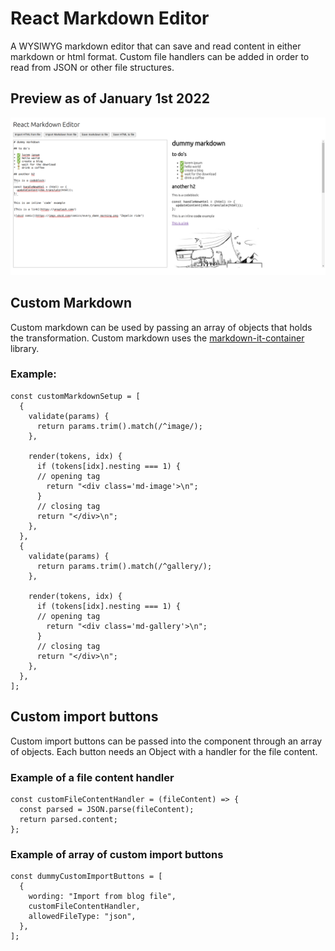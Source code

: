 # React Markdown Editor

A WYSIWYG markdown editor that can save and read content in either markdown or html format.
Custom file handlers can be added in order to read from JSON or other file structures.

## Preview as of January 1st 2022

![Preview Image](./readme_content/preview.png "React Markdown Editor")

## Custom Markdown
Custom markdown can be used by passing an array of objects that holds the transformation.
Custom markdown uses the [markdown-it-container](https://github.com/markdown-it/markdown-it-container) library.

### Example:
```
const customMarkdownSetup = [
  {
    validate(params) {
      return params.trim().match(/^image/);
    },

    render(tokens, idx) {
      if (tokens[idx].nesting === 1) {
      // opening tag
        return "<div class='md-image'>\n";
      }
      // closing tag
      return "</div>\n";
    },
  },
  {
    validate(params) {
      return params.trim().match(/^gallery/);
    },

    render(tokens, idx) {
      if (tokens[idx].nesting === 1) {
      // opening tag
        return "<div class='md-gallery'>\n";
      }
      // closing tag
      return "</div>\n";
    },
  },
];
```


## Custom import buttons

Custom import buttons can be passed into the component through an array of objects. Each button needs an Object with a handler for the file content.

### Example of a file content handler
```
const customFileContentHandler = (fileContent) => {
  const parsed = JSON.parse(fileContent);
  return parsed.content;
};
```

### Example of array of custom import buttons
```
const dummyCustomImportButtons = [
  {
    wording: "Import from blog file",
    customFileContentHandler,
    allowedFileType: "json",
  },
];
```
